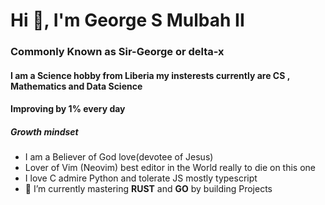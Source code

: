 <h1>Hi 👋, I'm George S Mulbah II</h1>
<h3>Commonly Known as Sir-George or delta-x</h3>
<h4>I am a Science hobby from Liberia my insterests currently are CS  , Mathematics and Data Science</h4>
<h4>Improving by 1% every day</h4>
<h5>Growth mindset</h5>


- I am a Believer of God love(devotee of Jesus)
- Lover of Vim (Neovim) best editor in the World really to die on this one
- I love C admire Python and tolerate JS mostly typescript
- 🌱 I’m currently mastering **RUST** and **GO** by building  Projects

